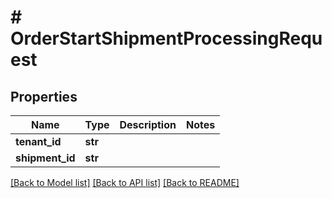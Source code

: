 # # OrderStartShipmentProcessingRequest


## Properties 


Name | Type | Description | Notes
------------ | ------------- | ------------- | -------------
**tenant_id**| **str** |   |
**shipment_id**| **str** |   |


[[Back to Model list]](../../README.md#models) [[Back to API list]](../../README.md#endpoints) [[Back to README]](../../README.md)

